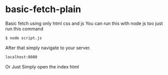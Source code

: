 # basic-fetch-plain
Basic fetch using only html css and js
You can run this with node js too just run this command
```sh
$ node script.js
```
After that simply navigate to your server.

```sh
localhost:8080
```
Or Just Simply open the index html
